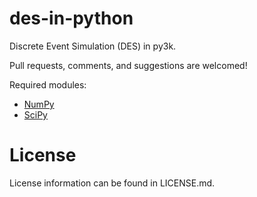des-in-python
=============

Discrete Event Simulation (DES) in py3k.

Pull requests, comments, and suggestions are welcomed!

Required modules:

+ [NumPy](http://numpy.scipy.org/)
+ [SciPy](http://www.scipy.org/)

# License
License information can be found in LICENSE.md.